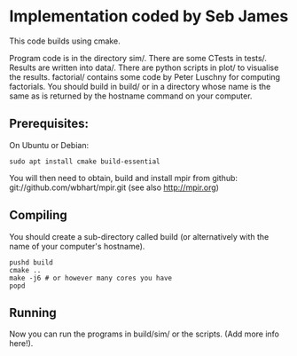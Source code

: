 # Implementation coded by Seb James

This code builds using cmake.

Program code is in the directory sim/. There are some CTests in
tests/. Results are written into data/. There are python scripts in
plot/ to visualise the results. factorial/ contains some code by Peter
Luschny for computing factorials. You should build in build/ or in a
directory whose name is the same as is returned by the hostname
command on your computer.

## Prerequisites:

On Ubuntu or Debian:

```
sudo apt install cmake build-essential
```

You will then need to obtain, build and install mpir from github:
git://github.com/wbhart/mpir.git (see also http://mpir.org)

## Compiling

You should create a sub-directory called build (or alternatively with
the name of your computer's hostname).

```
pushd build
cmake ..
make -j6 # or however many cores you have
popd
```

## Running

Now you can run the programs in build/sim/ or the scripts. (Add more
info here!).
